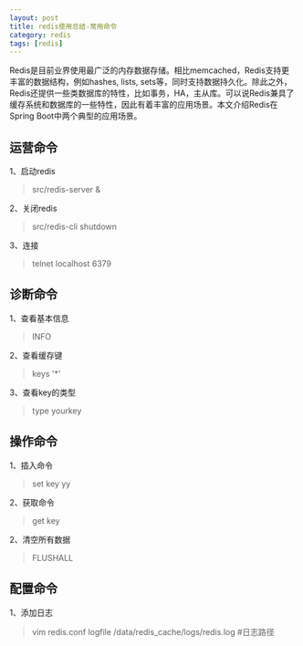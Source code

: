 ```yaml
---
layout: post
title: redis使用总结-常用命令
category: redis
tags: [redis]
---
```


Redis是目前业界使用最广泛的内存数据存储。相比memcached，Redis支持更丰富的数据结构，例如hashes, lists, sets等，同时支持数据持久化。除此之外，Redis还提供一些类数据库的特性，比如事务，HA，主从库。可以说Redis兼具了缓存系统和数据库的一些特性，因此有着丰富的应用场景。本文介绍Redis在Spring Boot中两个典型的应用场景。


## 运营命令

1、启动redis
> src/redis-server &

2、关闭redis
> src/redis-cli shutdown

3、连接
> telnet localhost 6379


## 诊断命令

1、查看基本信息
>  INFO

2、查看缓存键 
> keys '*'

3、查看key的类型
> type yourkey

## 操作命令
1、插入命令
> set key yy

2、获取命令
> get key

2、清空所有数据
> FLUSHALL 

## 配置命令

1、添加日志
> vim redis.conf
> logfile /data/redis_cache/logs/redis.log #日志路径
